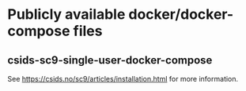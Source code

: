# Publicly available docker/docker-compose files

## csids-sc9-single-user-docker-compose

See https://csids.no/sc9/articles/installation.html for more information.
